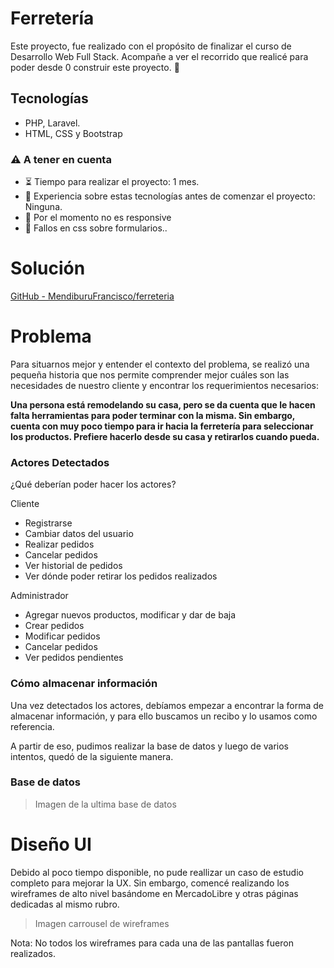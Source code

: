 # Ferretería

Este proyecto, fue realizado con el propósito de finalizar el curso de Desarrollo Web Full Stack.  Acompañe a ver el recorrido que realicé para poder desde 0 construir este proyecto. 💫

## Tecnologías

- PHP, Laravel.
- HTML, CSS y Bootstrap

### ⚠️ A tener en cuenta

- ⏳ Tiempo para realizar el proyecto: 1 mes.
- 🧾 Experiencia sobre estas tecnologías antes de comenzar el proyecto: Ninguna.
- 📵 Por el momento no es responsive
- 💈  Fallos en css sobre formularios..

# Solución 
[GitHub - MendiburuFrancisco/ferreteria](https://github.com/MendiburuFrancisco/ferreteria)

# Problema

Para situarnos mejor y entender el contexto del problema, se realizó una pequeña historia que nos permite comprender mejor cuáles son las necesidades de nuestro cliente y encontrar los requerimientos necesarios:

**Una persona está remodelando su casa, pero se da cuenta que le hacen falta herramientas para poder terminar con la misma. Sin embargo, cuenta con muy poco tiempo para ir hacia la ferretería para seleccionar los productos. Prefiere hacerlo desde su casa y retirarlos cuando pueda.** 

### Actores Detectados

¿Qué deberían poder hacer los actores?

Cliente

- Registrarse
- Cambiar datos del usuario
- Realizar pedidos
- Cancelar pedidos
- Ver historial de pedidos
- Ver dónde poder retirar los pedidos realizados

Administrador

- Agregar nuevos productos, modificar y dar de baja
- Crear pedidos
- Modificar pedidos
- Cancelar pedidos
- Ver pedidos pendientes

### Cómo almacenar información

Una vez detectados los actores, debíamos empezar a encontrar la forma de almacenar información, y para ello buscamos un recibo y lo usamos como referencia. 

 
A partir de eso, pudimos realizar la base de datos y luego de varios intentos, quedó de la siguiente manera. 

### Base de datos

> Imagen de la ultima base de datos 

# Diseño UI

Debido al poco tiempo disponible, no pude reallizar un caso de estudio completo para mejorar la UX.  Sin embargo, comencé realizando los wireframes de alto nivel basándome en MercadoLibre y otras páginas dedicadas al mismo rubro.

> Imagen carrousel de wireframes

Nota: No todos los wireframes para cada una de las pantallas fueron realizados.